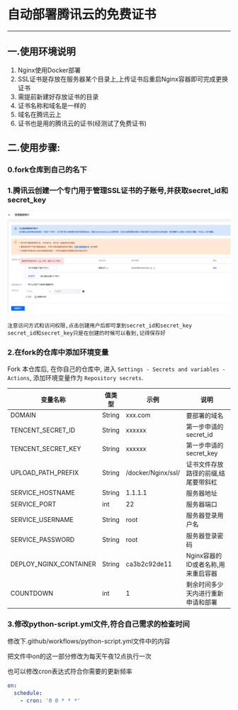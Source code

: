 # 自动部署腾讯云的免费证书

----

## 一.使用环境说明

1. Nginx使用Docker部署
2. SSL证书是存放在服务器某个目录上,上传证书后重启Nginx容器即可完成更换证书
3. 需提前新建好存放证书的目录
4. 证书名称和域名是一样的
5. 域名在腾讯云上
6. 证书也是用的腾讯云的证书(经测试了免费证书)

## 二.使用步骤:

### 0.fork仓库到自己的名下

### 1.腾讯云创建一个专门用于管理SSL证书的子账号,并获取secret_id和secret_key

![图片](./images/setp1.png)

```text
注意访问方式和访问权限,点击创建用户后即可拿到secret_id和secret_key
secret_id和secret_key只是在创建的时候可以看到,记得保存好
```

### 2.在fork的仓库中添加环境变量

Fork 本仓库后, 在你自己的仓库中,
进入 ```Settings - Secrets and variables - Actions```,
添加环境变量作为 ```Repository secrets```.

| 变量名称                   | 值类型    | 示例                 | 说明                    |
|------------------------|--------|--------------------|-----------------------|
| DOMAIN                 | String | xxx.com            | 要部署的域名                |
| TENCENT_SECRET_ID      | String | xxxxxx             | 第一步申请的secret_id       |
| TENCENT_SECRET_KEY     | String | xxxxxx             | 第一步申请的secret_key      |
| UPLOAD_PATH_PREFIX     | String | /docker/Nginx/ssl/ | 证书文件存放路径的前缀,结尾要带斜杠    |
| SERVICE_HOSTNAME       | String | 1.1.1.1            | 服务器地址                 |
| SERVICE_PORT           | int    | 22                 | 服务器端口                 |
| SERVICE_USERNAME       | String | root               | 服务器登录用户名              |
| SERVICE_PASSWORD       | String | root               | 服务器登录密码               |
| DEPLOY_NGINX_CONTAINER | String | ca3b2c92de11       | Nginx容器的ID或者名称,用来重启容器 |
| COUNTDOWN              | int    | 1                  | 剩余时间多少天内进行重新申请和部署     |

### 3.修改python-script.yml文件,符合自己需求的检查时间

修改下.github/workflows/python-script.yml文件中的内容

把文件中on的这一部分修改为每天午夜12点执行一次

也可以修改cron表达式符合你需要的更新频率

```yaml
on:
  schedule:
    - cron: '0 0 * * *'
```
